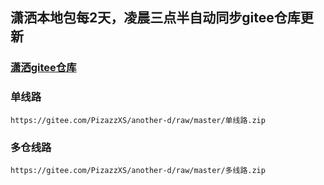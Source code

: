 ## 潇洒本地包每2天，凌晨三点半自动同步gitee仓库更新

### [潇洒gitee仓库](https://gitee.com/PizazzXS/another-d/tree/master)

### 单线路
```
https://gitee.com/PizazzXS/another-d/raw/master/单线路.zip
```
### 多仓线路
```
https://gitee.com/PizazzXS/another-d/raw/master/多线路.zip
```

